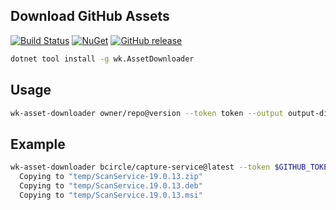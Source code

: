## Download GitHub Assets

[![Build Status](https://dev.azure.com/wk-j/asset-downloader/_apis/build/status/wk-j.asset-downloader?branchName=master)](https://dev.azure.com/wk-j/asset-downloader/_build/latest?definitionId=37&branchName=master)
[![NuGet](https://img.shields.io/nuget/v/wk.AssetDownloader.svg)](https://www.nuget.org/packages/wk.AssetDownloader)
[![GitHub release](https://img.shields.io/github/release/wk-j/wk.AssetDownloader.svg?style=flat-square)](https://github.com/wk-j/wk.AssetDownloader/releases)

```bash
dotnet tool install -g wk.AssetDownloader
```

## Usage

```bash
wk-asset-downloader owner/repo@version --token token --output output-dir
```

## Example

```bash
wk-asset-downloader bcircle/capture-service@latest --token $GITHUB_TOKEN --output temp
  Copying to "temp/ScanService-19.0.13.zip"
  Copying to "temp/ScanService.19.0.13.deb"
  Copying to "temp/ScanService.19.0.13.msi"
```